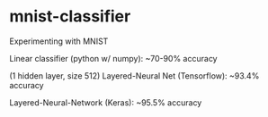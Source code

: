 # mnist-classifier
Experimenting with MNIST

Linear classifier (python w/ numpy): ~70-90% accuracy


(1 hidden layer, size 512)
Layered-Neural Net (Tensorflow): ~93.4% accuracy

Layered-Neural-Network (Keras): ~95.5% accuracy
